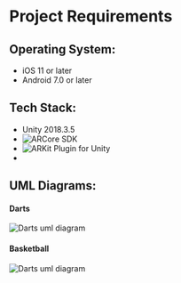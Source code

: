 # Project Requirements

## Operating System: 
- iOS 11 or later
- Android 7.0 or later

## Tech Stack:
- Unity 2018.3.5
- ![ARCore SDK](https://github.com/google-ar/arcore-unity-sdk)
- ![ARKit Plugin for Unity](https://bitbucket.org/Unity-Technologies/unity-arkit-plugin)
- 

## UML Diagrams:
#### Darts
![Darts uml diagram](https://github.com/nyu-software-engineering/ar-mini-games/blob/master/uml/Darts%20Domain%20Model.png)

#### Basketball
![Darts uml diagram](https://github.com/nyu-software-engineering/ar-mini-games/blob/master/uml/Basketball%20Domain%20Model.png)
